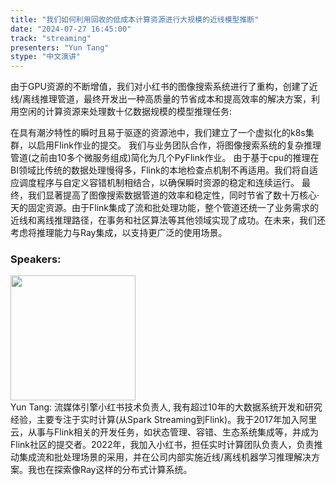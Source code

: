 ```yaml
---
title: "我们如何利用回收的低成本计算资源进行大规模的近线模型推断"
date: "2024-07-27 16:45:00" 
track: "streaming"
presenters: "Yun Tang"
stype: "中文演讲"
---
```

由于GPU资源的不断增值，我们对小红书的图像搜索系统进行了重构，创建了近线/离线推理管道，最终开发出一种高质量的节省成本和提高效率的解决方案，利用空闲的计算资源来处理数十亿数据规模的模型推理任务:

在具有潮汐特性的瞬时且易于驱逐的资源池中，我们建立了一个虚拟化的k8s集群，以启用Flink作业的提交。
我们与业务团队合作，将图像搜索系统的复杂推理管道(之前由10多个微服务组成)简化为几个PyFlink作业。
由于基于cpu的推理在BI领域比传统的数据处理慢得多，Flink的本地检查点机制不再适用。我们将自适应调度程序与自定义容错机制相结合，以确保瞬时资源的稳定和连续运行。
最终，我们显著提高了图像搜索数据管道的效率和稳定性，同时节省了数十万核心·天的固定资源。由于Flink集成了流和批处理功能，整个管道还统一了业务需求的近线和离线推理路径，在事务和社区算法等其他领域实现了成功。在未来，我们还考虑将推理能力与Ray集成，以支持更广泛的使用场景。
 ### Speakers: 
 <img src="https://sessionize.com/image/4849-400o400o1-LRkj3zMXkm7teij1dkn5Bs.jpg" width="200" /><br>Yun Tang:  流媒体引擎小红书技术负责人, 我有超过10年的大数据系统开发和研究经验，主要专注于实时计算(从Spark Streaming到Flink)。我于2017年加入阿里云，从事与Flink相关的开发任务，如状态管理、容错、生态系统集成等，并成为Flink社区的提交者。2022年，我加入小红书，担任实时计算团队负责人，负责推动集成流和批处理场景的采用，并在公司内部实施近线/离线机器学习推理解决方案。我也在探索像Ray这样的分布式计算系统。
 <br><br>